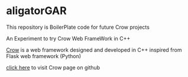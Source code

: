 # aligatorGAR

This repository is BoilerPlate code for future Crow projects

An Experiment to try Crow Web FrameWork in C++

[Crow](https://github.com/ipkn/crow) is a web framework designed and developed in C++ inspired from Flask web framework (Python)

[click here](https://github.com/ipkn/crow) to visit Crow page on github
